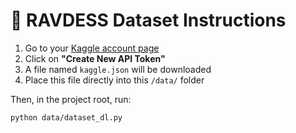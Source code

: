 # 📁 RAVDESS Dataset Instructions

1. Go to your [Kaggle account page](https://www.kaggle.com/account)
2. Click on **"Create New API Token"**
3. A file named `kaggle.json` will be downloaded
4. Place this file directly into this `/data/` folder

Then, in the project root, run:

```bash
python data/dataset_dl.py